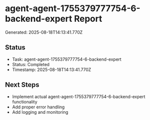 # agent-agent-1755379777754-6-backend-expert Report

Generated: 2025-08-18T14:13:41.770Z

## Status
- Task: agent-agent-1755379777754-6-backend-expert
- Status: Completed
- Timestamp: 2025-08-18T14:13:41.770Z

## Next Steps
- Implement actual agent-agent-1755379777754-6-backend-expert functionality
- Add proper error handling
- Add logging and monitoring
